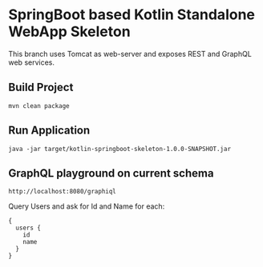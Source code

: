# SpringBoot based Kotlin Standalone WebApp Skeleton

This branch uses Tomcat as web-server and exposes REST and GraphQL web services.

## Build Project
```
mvn clean package
```

## Run Application
```
java -jar target/kotlin-springboot-skeleton-1.0.0-SNAPSHOT.jar
```

## GraphQL playground on current schema
```
http://localhost:8080/graphiql
```

Query Users and ask for Id and Name for each:
```
{
  users {
    id
    name
  }
}
```
